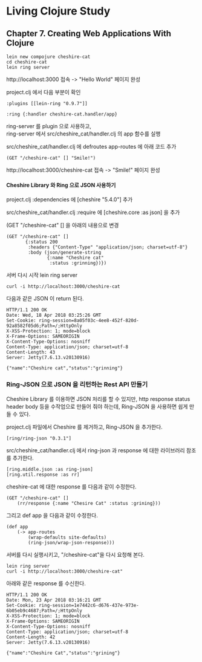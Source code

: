 # Living Clojure Study

## Chapter 7. Creating Web Applications With Clojure

```
lein new compojure cheshire-cat
cd cheshire-cat
lein ring server
```

http://localhost:3000 접속 -> "Hello World" 페이지 완성   

project.clj 에서 다음 부분이 확인

```
:plugins [[lein-ring "0.9.7"]]

:ring {:handler cheshire-cat.handler/app}
```

ring-server 를 plugin 으로 사용하고,   
ring-server 에서 src/cheshire_cat/handler.clj 의 app 함수를 실행   

src/cheshire_cat/handler.clj 에 defroutes app-routes 에 아래 코드 추가
```
(GET "/cheshire-cat" [] "Smile!")
```

http://localhost:3000/cheshire-cat 접속 -> "Smile!" 페이지 완성

#### Cheshire Library 와 Ring 으로 JSON 사용하기

project.clj :dependencies 에 [cheshire "5.4.0"] 추가  

src/cheshire_cat/handler.clj :require 에 [cheshire.core :as json] 을 추가   

(GET "/cheshire-cat" [] 을 아래의 내용으로 변경   
```
(GET "/cheshire-cat" []
       {:status 200
        :headers {"Content-Type" "application/json; charset=utf-8"}
        :body (json/generate-string
               {:name "Cheshire cat"
                :status :grinning})})
```
서버 다시 시작
lein ring server

```
curl -i http://localhost:3000/cheshire-cat
```

다음과 같은 JSON 이 return 된다.

```
HTTP/1.1 200 OK
Date: Wed, 18 Apr 2018 03:25:26 GMT
Set-Cookie: ring-session=8a05f03c-4ee8-452f-820d-92a8582f05d6;Path=/;HttpOnly
X-XSS-Protection: 1; mode=block
X-Frame-Options: SAMEORIGIN
X-Content-Type-Options: nosniff
Content-Type: application/json; charset=utf-8
Content-Length: 43
Server: Jetty(7.6.13.v20130916)

{"name":"Cheshire cat","status":"grinning"}
```

### Ring-JSON 으로 JSON 을 리턴하는 Rest API 만들기

Cheshire Library 를 이용하면 JSON 처리를 할 수 있지만, http response status header body 등을 수작업으로 만들어 줘야 하는데, Ring-JSON 을 사용하면 쉽게 만들 수 있다.   

project.clj 파일에서 Cheshire 를 제거하고, Ring-JSON 을 추가한다.   
```
[ring/ring-json "0.3.1"]
```
src/cheshire_cat/handler.clj 에서 ring-json 과 response 에 대한 라이브러리 참조를 추가한다.   
```
[ring.middle.json :as ring-json]
[ring.util.response :as rr]
```
cheshire-cat 에 대한 response 를 다음과 같이 수정한다.
```
(GET "/cheshire-cat" []
    (rr/response {:name "Chesire Cat" :status :grining}))
```   

그리고 def app 을 다음과 같이 수정한다.
```
(def app
    (-> app-routes
        (wrap-defaults site-defaults)
        (ring-json/wrap-json-response)))
```

서버를 다시 실행시키고, "/cheshire-cat"을 다시 요청해 본다.
```
lein ring server
curl -i http://localhost:3000/cheshire-cat"
```
아래와 같은 response 를 수신한다.
```
HTTP/1.1 200 OK
Date: Mon, 23 Apr 2018 03:16:21 GMT
Set-Cookie: ring-session=1e7442c6-d676-437e-973e-6b05eb9c4687;Path=/;HttpOnly
X-XSS-Protection: 1; mode=block
X-Frame-Options: SAMEORIGIN
X-Content-Type-Options: nosniff
Content-Type: application/json; charset=utf-8
Content-Length: 42
Server: Jetty(7.6.13.v20130916)

{"name":"Cheshire Cat","status":"grining"}
```
